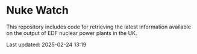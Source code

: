 # Nuke Watch

This repository includes code for retrieving the latest information available on the output of EDF nuclear power plants in the UK.

Last updated: 2025-02-24 13:19